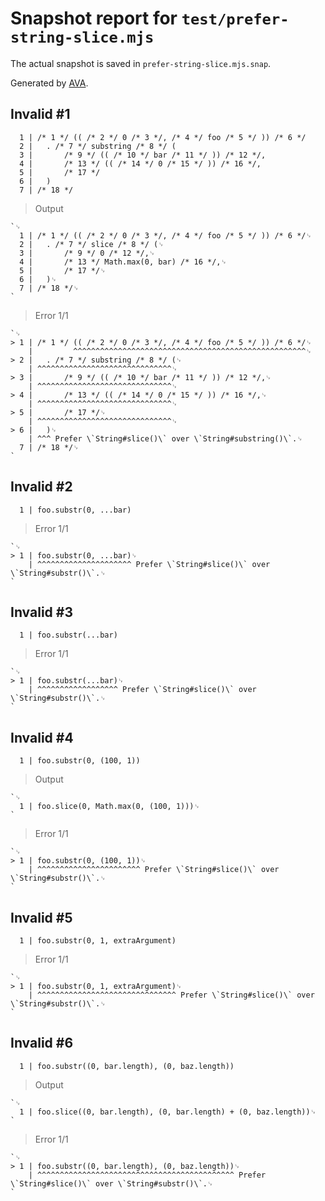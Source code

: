 # Snapshot report for `test/prefer-string-slice.mjs`

The actual snapshot is saved in `prefer-string-slice.mjs.snap`.

Generated by [AVA](https://avajs.dev).

## Invalid #1
      1 | /* 1 */ (( /* 2 */ 0 /* 3 */, /* 4 */ foo /* 5 */ )) /* 6 */
      2 | 	. /* 7 */ substring /* 8 */ (
      3 | 		/* 9 */ (( /* 10 */ bar /* 11 */ )) /* 12 */,
      4 | 		/* 13 */ (( /* 14 */ 0 /* 15 */ )) /* 16 */,
      5 | 		/* 17 */
      6 | 	)
      7 | /* 18 */

> Output

    `␊
      1 | /* 1 */ (( /* 2 */ 0 /* 3 */, /* 4 */ foo /* 5 */ )) /* 6 */␊
      2 | 	. /* 7 */ slice /* 8 */ (␊
      3 | 		/* 9 */ 0 /* 12 */,␊
      4 | 		/* 13 */ Math.max(0, bar) /* 16 */,␊
      5 | 		/* 17 */␊
      6 | 	)␊
      7 | /* 18 */␊
    `

> Error 1/1

    `␊
    > 1 | /* 1 */ (( /* 2 */ 0 /* 3 */, /* 4 */ foo /* 5 */ )) /* 6 */␊
        |         ^^^^^^^^^^^^^^^^^^^^^^^^^^^^^^^^^^^^^^^^^^^^^^^^^^^^␊
    > 2 | 	. /* 7 */ substring /* 8 */ (␊
        | ^^^^^^^^^^^^^^^^^^^^^^^^^^^^^^␊
    > 3 | 		/* 9 */ (( /* 10 */ bar /* 11 */ )) /* 12 */,␊
        | ^^^^^^^^^^^^^^^^^^^^^^^^^^^^^^␊
    > 4 | 		/* 13 */ (( /* 14 */ 0 /* 15 */ )) /* 16 */,␊
        | ^^^^^^^^^^^^^^^^^^^^^^^^^^^^^^␊
    > 5 | 		/* 17 */␊
        | ^^^^^^^^^^^^^^^^^^^^^^^^^^^^^^␊
    > 6 | 	)␊
        | ^^^ Prefer \`String#slice()\` over \`String#substring()\`.␊
      7 | /* 18 */␊
    `

## Invalid #2
      1 | foo.substr(0, ...bar)

> Error 1/1

    `␊
    > 1 | foo.substr(0, ...bar)␊
        | ^^^^^^^^^^^^^^^^^^^^^ Prefer \`String#slice()\` over \`String#substr()\`.␊
    `

## Invalid #3
      1 | foo.substr(...bar)

> Error 1/1

    `␊
    > 1 | foo.substr(...bar)␊
        | ^^^^^^^^^^^^^^^^^^ Prefer \`String#slice()\` over \`String#substr()\`.␊
    `

## Invalid #4
      1 | foo.substr(0, (100, 1))

> Output

    `␊
      1 | foo.slice(0, Math.max(0, (100, 1)))␊
    `

> Error 1/1

    `␊
    > 1 | foo.substr(0, (100, 1))␊
        | ^^^^^^^^^^^^^^^^^^^^^^^ Prefer \`String#slice()\` over \`String#substr()\`.␊
    `

## Invalid #5
      1 | foo.substr(0, 1, extraArgument)

> Error 1/1

    `␊
    > 1 | foo.substr(0, 1, extraArgument)␊
        | ^^^^^^^^^^^^^^^^^^^^^^^^^^^^^^^ Prefer \`String#slice()\` over \`String#substr()\`.␊
    `

## Invalid #6
      1 | foo.substr((0, bar.length), (0, baz.length))

> Output

    `␊
      1 | foo.slice((0, bar.length), (0, bar.length) + (0, baz.length))␊
    `

> Error 1/1

    `␊
    > 1 | foo.substr((0, bar.length), (0, baz.length))␊
        | ^^^^^^^^^^^^^^^^^^^^^^^^^^^^^^^^^^^^^^^^^^^^ Prefer \`String#slice()\` over \`String#substr()\`.␊
    `

